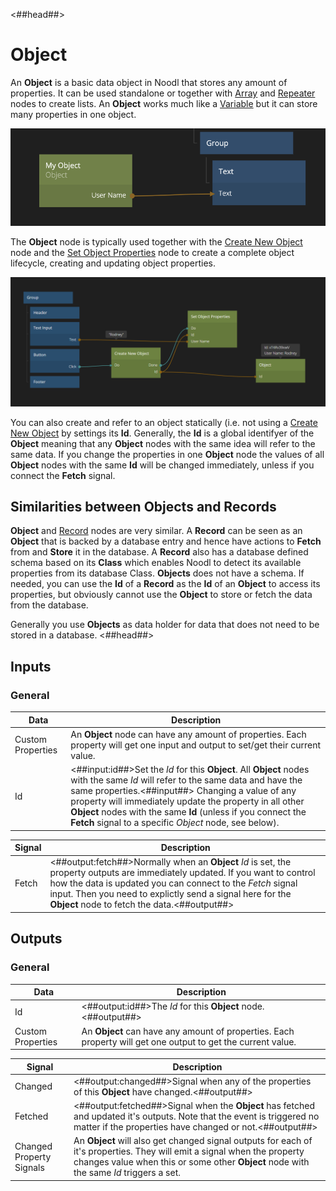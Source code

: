 <##head##>

# Object

An **Object** is a basic data object in Noodl that stores any amount of properties. It can be used standalone or together with [Array](nodes/data/array/array/) and [Repeater](nodes/ui-elements/repeater/) nodes to create lists. An **Object** works much like a [Variable](nodes/data/variable/variable/) but it can store many properties in one object.

![](object-3.png ':class=img-size-l')

The **Object** node is typically used together with the [Create New Object](nodes/data/object/create-new-object/) node and the [Set Object Properties](nodes/data/object/set-object-properties/) node to create a complete object lifecycle, creating and updating object properties.

![](object-lifecycle.png ':class=img-size-l')

You can also create and refer to an object statically (i.e. not using a [Create New Object](nodes/data/object/create-new-object/) by settings its **Id**. Generally, the **Id** is a global identifyer of the **Object** meaning that any **Object** nodes with the same idea will refer to the same data. If you change the properties in one **Object** node the values of all **Object** nodes with the same **Id** will be changed immediately, unless if you connect the **Fetch** signal.

## Similarities between Objects and Records

**Object** and [Record](nodes/data/cloud-data/record/) nodes are very similar. A **Record** can be seen as an **Object** that is backed by a database entry and hence have actions to **Fetch** from and **Store** it in the database. A **Record** also has a database defined schema based on its **Class** which enables Noodl to detect its available properties from its database Class. **Objects** does not have a schema.
If needed, you can use the **Id** of a **Record** as the **Id** of an **Object** to access its properties, but obviously cannot use the **Object** to store or fetch the data from the database.

Generally you use **Objects** as data holder for data that does not need to be stored in a database.
<##head##>

## Inputs

### General

| Data                                            | Description                                                                                                                                                                                                                                                                                                                                                                |
| ----------------------------------------------- | -------------------------------------------------------------------------------------------------------------------------------------------------------------------------------------------------------------------------------------------------------------------------------------------------------------------------------------------------------------------------- |
| <span class="ndl-data">Custom Properties</span> | An **Object** node can have any amount of properties. Each property will get one input and output to set/get their current value.                                                                                                                                                                                                                                          |
| <span class="ndl-data">Id</span>                | <##input:id##>Set the _Id_ for this **Object**. All **Object** nodes with the same _Id_ will refer to the same data and have the same properties.<##input##> Changing a value of any property will immediately update the property in all other **Object** nodes with the same **Id** (unless if you connect the **Fetch** signal to a specific _Object_ node, see below). |

| Signal                                | Description                                                                                                                                                                                                                                                                                               |
| ------------------------------------- | --------------------------------------------------------------------------------------------------------------------------------------------------------------------------------------------------------------------------------------------------------------------------------------------------------- |
| <span class="ndl-signal">Fetch</span> | <##output:fetch##>Normally when an **Object** _Id_ is set, the property outputs are immediately updated. If you want to control how the data is updated you can connect to the _Fetch_ signal input. Then you need to explictly send a signal here for the **Object** node to fetch the data.<##output##> |

## Outputs

### General

| Data                                            | Description                                                                                                  |
| ----------------------------------------------- | ------------------------------------------------------------------------------------------------------------ |
| <span class="ndl-data">Id</span>                | <##output:id##>The _Id_ for this **Object** node.<##output##>                                                |
| <span class="ndl-data">Custom Properties</span> | An **Object** can have any amount of properties. Each property will get one output to get the current value. |

| Signal                                                   | Description                                                                                                                                                                                                        |
| -------------------------------------------------------- | ------------------------------------------------------------------------------------------------------------------------------------------------------------------------------------------------------------------ |
| <span class="ndl-signal">Changed</span>                  | <##output:changed##>Signal when any of the properties of this **Object** have changed.<##output##>                                                                                                                 |
| <span class="ndl-signal">Fetched</span>                  | <##output:fetched##>Signal when the **Object** has fetched and updated it's outputs. Note that the event is triggered no matter if the properties have changed or not.<##output##>                                 |
| <span class="ndl-signal">Changed Property Signals</span> | An **Object** will also get changed signal outputs for each of it's properties. They will emit a signal when the property changes value when this or some other **Object** node with the same _Id_ triggers a set. |

<span style="display:none"><##output:changed-\*##>Triggered when this user defined property is changed.<##output##></span>

<span style="display:none"><##input:prop-\*##>User defined property.<##input##></span>

<span style="display:none"><##output:prop-\*##>User defined property.<##output##></span>
